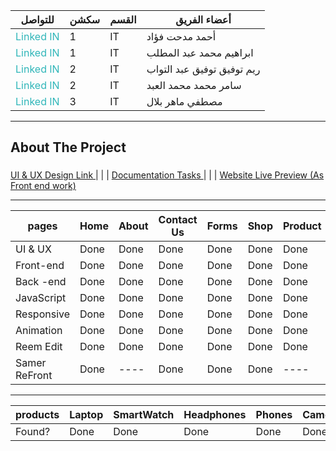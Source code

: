 <table>
  <thead>
    <tr>
      <th>للتواصل</th>
      <th>سكشن</th>
      <th>القسم</th>
      <th>أعضاء الفريق</th>
    </tr>
  </thead>
  <tbody>
    <tr>
      <td><a href="https://www.linkedin.com/in/ahmed-mdht-968a74278/" style="color: #30B6B9; text-decoration: none;">Linked IN</a></td>
      <td>1</td>
      <td>IT</td>
      <td>أحمد مدحت فؤاد</td>
    </tr>
    <tr>
      <td><a href="https://www.linkedin.com/in/ibrahim-mohammed-b76548210/" style="color: #30B6B9; text-decoration: none;">Linked IN</a></td>
      <td>1</td>
      <td>IT</td>
      <td>ابراهيم محمد عبد المطلب</td>
    </tr>
    <tr>
      <td><a href="https://www.linkedin.com/in/reem-tawfik-a5a176264/" style="color: #30B6B9; text-decoration: none;">Linked IN</a></td>
      <td>2</td>
      <td>IT</td>
      <td>ريم توفيق توفيق عبد التواب</td>
    </tr>
    <tr>
      <td><a href="https://www.linkedin.com/in/samer-mohamed-5b2586280/" style="color: #30B6B9; text-decoration: none;">Linked IN</a></td>
      <td>2</td>
      <td>IT</td>
      <td>سامر محمد محمد العبد</td>
    </tr>
    <tr>
      <td><a href="https://www.linkedin.com/in/mostafa-belal-3b0406264/" style="color: #30B6B9; text-decoration: none;">Linked IN</a></td>
      <td>3</td>
      <td>IT</td>
      <td>مصطفي ماهر بلال</td>
    </tr>
  </tbody>
</table>


-----------------

<h2 align="left">About The Project</h2>

###

<p align="left"></p>

###
[ UI & UX Design Link ](https://www.figma.com/design/a67UQHjQ9paWjeCbw3KxGI/my-e-commerce?node-id=0-1&node-type=canvas&t=OGxMJVdHbt12qqxk-0)
                       | | | 
[ Documentation Tasks ](https://drive.google.com/drive/folders/1pd6QnX6YEaUWuzu0SMdjbPqlWdSQf3I7)
                       | | | 
[ Website Live Preview (As Front end work)  ](https://samermo11.github.io/Smart-Tech/)



-----------------
|    pages      |  Home       |  About       |   Contact Us   |  Forms       |  Shop       | Product     |       Cart       |    Chect Out     |  UserDash        | AdminDash  |
| ------------- | ----------- | ------------ | ---------------| ------------ | ----------- | ----------- | ---------------- | ---------------  | ---------------- | ---------- |
| UI & UX       |    Done     |    Done      |    Done        |     Done     |   Done      |    Done     |       Done       |      Done        |     Done         |    ----    |
| Front-end     |    Done     |    Done      |    Done        |     Done     |   Done      |    Done     |       Done       |      Done        |     Done         |    Done    |
| Back -end     |    Done     |    Done      |    Done        |     Done     |   Done      |    Done     |       Done       |      Done        |     Done         |    ----    |
| JavaScript    |    Done     |    Done      |    Done        |     Done     |   Done      |    Done     |       Done       |      Done        |     Done         |    Done    |
| Responsive    |    Done     |    Done      |    Done        |     Done     |   Done      |    Done     |       Done       |      Done        |     Done         |    Done    |
| Animation     |    Done     |    Done      |    Done        |     Done     |   Done      |    Done     |       Done       |      Done        |     Done         |    ----    |
| Reem Edit     |    Done     |    Done      |    Done        |     Done     |   Done      |    Done     |       Done       |      Done        |     Done         |    ----    |
| Samer ReFront |    Done     |    ----      |    Done        |     Done     |   Done      |    ----     |       ----       |      Done        |     ----         |    ----    |

-----------------------------------------------------------------------------------------------------------------------------------------------------

|     products       |  Laptop  |  SmartWatch  |  Headphones  |  Phones  |  Camera  | AirPods  |  PCs  |  KeyBoard  |  JoyStick  |  PSs  |  Speakers  |
| ------------------ | -------- | ------------ | ------------ | -------- | -------- | -------- | ----- | ---------  |----------  |------ |----------  |
|     Found?         |    Done  |     Done     |    Done      |   Done   |   Done   |  Done    |  Done |    Done    |  Done      | Done  |  Done      |


